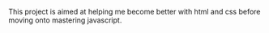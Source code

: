 This project is aimed at helping me become better with html and css before moving onto mastering javascript.
